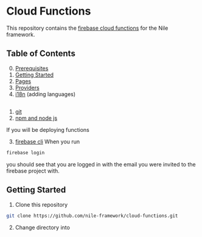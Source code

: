 # Cloud Functions

This repository contains the [firebase cloud functions](https://firebase.google.com/docs/functions/) for the Nile framework.

## Table of Contents
0. [Prerequisites](#prerequisites)
1. [Getting Started](#getting-started)
2. [Pages](#pages)
3. [Providers](#providers)
4. [i18n](#i18n) (adding languages)


## <a name="prerequisites">
1. [git](https://git-scm.com/downloads)
2. [npm and node js](https://docs.npmjs.com/getting-started/what-is-npm)

If you will be deploying functions

3. [firebase cli](https://github.com/firebase/firebase-tools)
When you run
```bash
firebase login
```
 you should see that you are logged in with the email you were invited to the firebase project with.


## <a name="getting-started"></a>Getting Started

1. Clone this repository
```bash
git clone https://github.com/nile-framework/cloud-functions.git
```

2. Change directory into
